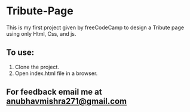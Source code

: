 # Tribute-Page
This is my first project given by freeCodeCamp to design a Tribute page using only Html, Css, and js.

 ## To use:
 1. Clone the project.
 2. Open index.html file in a browser.
 
 ## For feedback email me at anubhavmishra271@gmail.com
